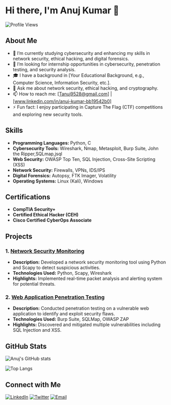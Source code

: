 # Hi there, I'm Anuj Kumar 👋

![Profile Views](https://komarev.com/ghpvc/?username=Anujthakurkumar&style=flat-square)

## About Me

- 🌱 I’m currently studying cybersecurity and enhancing my skills in network security, ethical hacking, and digital forensics.
- 💼 I’m looking for internship opportunities in cybersecurity, penetration testing, and security analysis.
- 🎓 I have a background in [Your Educational Background, e.g., Computer Science, Information Security, etc.].
- 💬 Ask me about network security, ethical hacking, and cryptography.
- 📫 How to reach me: [Tanuj9528@gmail.com] | [www.linkedin.com/in/anuj-kumar-bb19542b0]
- ⚡ Fun fact: I enjoy participating in Capture The Flag (CTF) competitions and exploring new security tools.

## Skills

- **Programming Languages:** Python, C
- **Cybersecurity Tools:** Wireshark, Nmap, Metasploit, Burp Suite, John the Ripper,SQLmap,jsql
- **Web Security:** OWASP Top Ten, SQL Injection, Cross-Site Scripting (XSS)
- **Network Security:** Firewalls, VPNs, IDS/IPS
- **Digital Forensics:** Autopsy, FTK Imager, Volatility
- **Operating Systems:** Linux (Kali), Windows

## Certifications

- **CompTIA Security+**
- **Certified Ethical Hacker (CEH)**
- **Cisco Certified CyberOps Associate**

## Projects

### 1. [Network Security Monitoring](https://github.com/Anujthakurkumar/Network-Security-Monitoring)
- **Description:** Developed a network security monitoring tool using Python and Scapy to detect suspicious activities.
- **Technologies Used:** Python, Scapy, Wireshark
- **Highlights:** Implemented real-time packet analysis and alerting system for potential threats.

### 2. [Web Application Penetration Testing](https://github.com/Anujthakurkumar/Web-Application-Penetration-Testing)
- **Description:** Conducted penetration testing on a vulnerable web application to identify and exploit security flaws.
- **Technologies Used:** Burp Suite, SQLMap, OWASP ZAP
- **Highlights:** Discovered and mitigated multiple vulnerabilities including SQL Injection and XSS.

## GitHub Stats

![Anuj's GitHub stats](https://github-readme-stats.vercel.app/api?username=Anujthakurkumar&show_icons=true&theme=radical)

![Top Langs](https://github-readme-stats.vercel.app/api/top-langs/?username=Anujthakurkumar&layout=compact&theme=radical)

## Connect with Me

[![LinkedIn](https://img.shields.io/badge/LinkedIn-Connect-blue)](https://www.linkedin.com/in/your-linkedin-profile)
[![Twitter](https://img.shields.io/badge/Twitter-Follow-blue)](https://twitter.com/your-twitter-handle)
[![Email](https://img.shields.io/badge/Email-Send%20Email-blue)](mailto:your-email-address)

